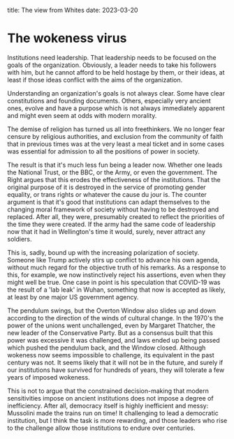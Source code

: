 title: The view from Whites
date: 2023-03-20

# The wokeness virus

Institutions need leadership.
That leadership needs to be focused on the goals of the organization.
Obviously, a leader needs to take his followers with him, but he cannot
afford to be held hostage by them, or their ideas, at least if those
ideas conflict with the aims of the organization.

Understanding an organization's goals is not always clear. 
Some have clear constitutions and founding documents.
Others, especially very ancient ones, evolve and have a purpose which
is not always immediately apparent and might even seem at odds with modern
morality.

The demise of religion has turned us all into freethinkers.
We no longer fear censure by religious authorities, and exclusion 
from the community of faith that in previous times was at the very 
least a meal ticket and in some cases was essential for admission
to all the positions of power in society.

The result is that it's much less fun being a leader now. Whether one
leads the National Trust, or the BBC, or the Army, or even the government.
The Right argues that this erodes the effectiveness of the institutions. 
That the original purpose of it is destroyed in the service of promoting
gender equality, or trans rights or whatever the cause du jour is.
The counter argument is that it's good that institutions can
adapt themselves to the changing moral framework of society without
having to be destroyed and replaced. After all, they were, presumably
created to reflect the priorities of the time they were created.
If the army had the same code of leadership now that it had 
in Wellington's time it would, surely, never attract any soldiers.

This is, sadly, bound up with the increasing polarization of society.
Someone like Trump actively stirs up conflict to advance his own 
agenda, without much regard for the objective truth of his remarks.
As a response to this, for example, we now instinctively reject 
his assertions, even when they might well be true. One case in
point is his speculation that COVID-19 was the result of a 'lab 
leak' in Wuhan, something that now is accepted as likely, 
at least by one major US government agency.

The pendulum swings, but  the Overton Window also slides up and down according to the direction of the winds of cultural change.
In the 1970's the power of the unions went unchallenged, even by 
Margaret Thatcher, the new leader of the Conservative Party. 
But as a consensus built that this power was excessive it was challenged, 
and laws ended up being passed which pushed the pendulum back, and the Window
closed. Although wokeness now seems impossible to challenge, its equivalent in the past century was not. It seems likely that it will not be in the future, and surely if our institutions have survived for hundreds of years, they will tolerate a few years of imposed wokeness. 

This is not to argue that the constrained decision-making that modern sensitivities impose on ancient institutions does not impose a degree of inefficiency. After all, democracy itself is highly inefficient and messy: Mussolini made the trains run on time! 
It challenging to lead a democratic institution, but I think the task is more rewarding, and those leaders who rise to the challenge allow those institutions to endure over centuries.
